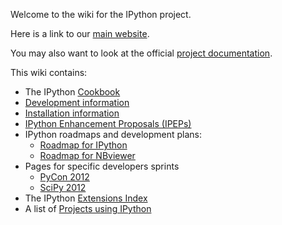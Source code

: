 Welcome to the wiki for the IPython project.

Here is a link to our [main website](http://ipython.org).

You may also want to look at the official [project documentation](http://ipython.org/documentation.html).

This wiki contains:

* The IPython [Cookbook](wiki/Cookbook)
* [Development information](wiki/Development-information)
* [Installation information](wiki/Installation-information)
* [IPython Enhancement Proposals (IPEPs)](wiki/IPEPs:-IPython-Enhancement-Proposals)
* IPython roadmaps and development plans:
  - [Roadmap for IPython](wiki/Roadmap:-IPython)
  - [Roadmap for NBviewer](wiki/Roadmap:-NBviewer)
* Pages for specific developers sprints
  - [PyCon 2012](wiki/Sprints:-PyCon2012)
  - [SciPy 2012](wiki/Sprints:-SciPy2012)
* The IPython [Extensions Index](wiki/Extensions-Index)
* A list of [Projects using IPython](wiki/Projects-using-IPython)
